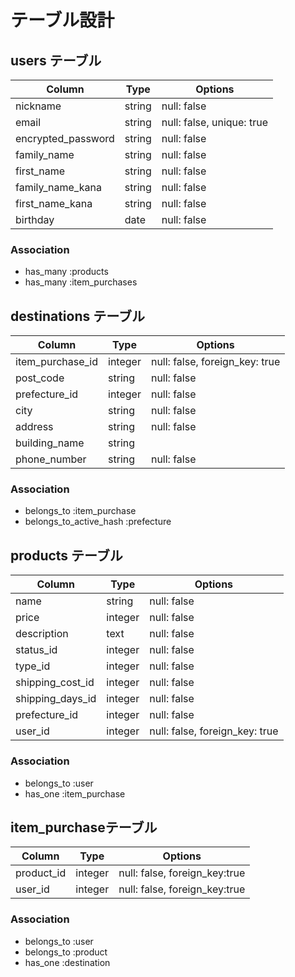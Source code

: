 # テーブル設計

## users テーブル

| Column             | Type   | Options                   |
| ------------------ | ------ | ------------------------- |
| nickname           | string | null: false               |
| email              | string | null: false, unique: true |
| encrypted_password | string | null: false               |
| family_name        | string | null: false               |
| first_name         | string | null: false               |
| family_name_kana   | string | null: false               |
| first_name_kana    | string | null: false               |
| birthday           | date   | null: false               |

### Association

- has_many :products
- has_many :item_purchases

## destinations テーブル

| Column           | Type    | Options                        |
| ---------------- | ------- | ------------------------------ |
| item_purchase_id | integer | null: false, foreign_key: true |
| post_code        | string  | null: false                    |
| prefecture_id    | integer | null: false                    |
| city             | string  | null: false                    |
| address          | string  | null: false                    |
| building_name    | string  |                                |
| phone_number     | string  | null: false                    |

### Association

- belongs_to :item_purchase
- belongs_to_active_hash :prefecture

## products テーブル

| Column           | Type    | Options                        |
| ---------------- | --------| ------------------------------ |
| name             | string  | null: false                    |                  |
| price            | integer | null: false                    |
| description      | text    | null: false                    |
| status_id        | integer | null: false                    |
| type_id          | integer | null: false                    |
| shipping_cost_id | integer | null: false                    |
| shipping_days_id | integer | null: false                    |
| prefecture_id    | integer | null: false                    |
| user_id          | integer | null: false, foreign_key: true |

### Association

- belongs_to :user
- has_one :item_purchase

## item_purchaseテーブル

| Column     | Type    | Options                       |
| ---------- | --------| ----------------------------- |
| product_id | integer | null: false, foreign_key:true |                  |
| user_id    | integer | null: false, foreign_key:true |

### Association

- belongs_to :user
- belongs_to :product
- has_one :destination
